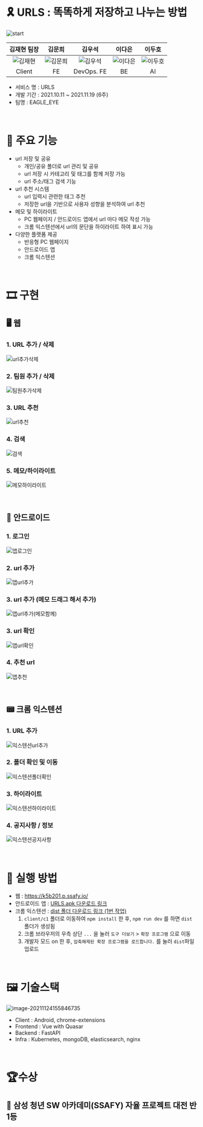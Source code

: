 # 🎗 URLS : 똑똑하게 저장하고 나누는 방법

![start](README.assets/start.PNG)

|             김재현 팀장             |               김문희                |               김우석                |               이다은                |               이두호                |
| :---------------------------------: | :---------------------------------: | :---------------------------------: | :---------------------------------: | :---------------------------------: |
| ![김재현](README.assets/김재현.png) | ![김문희](README.assets/김문희.png) | ![김우석](README.assets/김우석.png) | ![이다은](README.assets/이다은.png) | ![이두호](README.assets/이두호.png) |
|               Client                |                 FE                  |             DevOps. FE              |                 BE                  |                 AI                  |

- 서비스 명 : URLS
- 개발 기간 : 2021.10.11 ~ 2021.11.19 (6주)
- 팀명 : EAGLE_EYE

<br/>

# 🎇 주요 기능

- url 저장 및 공유
  - 개인/공유 폴더로 url 관리 및 공유
  - url 저장 시 카테고리 및 태그를 함께 저장 가능
  - url 주소/태그 검색 기능
- url 추천 시스템
  - url 입력시 관련한 태그 추천
  - 저장한 url을 기반으로 사용자 성향을 분석하여 url 추천
- 메모 및 하이라이트
  - PC 웹페이지 / 안드로이드 앱에서 url 마다 메모 작성 가능
  - 크롬 익스텐션에서 url의 문단을 하이라이트 하여 표시 가능
- 다양한 플랫폼 제공
  - 반응형 PC 웹페이지
  - 안드로이드 앱
  - 크롬 익스텐션

<br/>

# 🎞 구현

## 🖥 웹

### 1. URL 추가 / 삭제 

![url추가삭제](README.assets/url추가삭제.gif)

### 2. 팀원 추가 / 삭제

![팀원추가삭제](README.assets/팀원추가삭제.gif)

### 3. URL 추천

![url추천](README.assets/url추천.gif)

### 4. 검색

![검색](README.assets/검색.gif)

### 5. 메모/하이라이트

![메모하이라이트](README.assets/메모하이라이트.gif)

<br/>

## 📱 안드로이드

### 1. 로그인

![앱로그인](README.assets/앱로그인.gif)

### 2. url 추가

![앱url추가](README.assets/앱url추가.gif)

### 3. url 추가 (메모 드래그 해서 추가)

![앱url추가(메모함께)](README.assets/앱url추가(메모함께).gif)

### 3. url 확인

![앱url확인](README.assets/앱url확인.gif)

### 4. 추천 url

![앱추천](README.assets/앱추천.gif)

<br/>

## 📟 크롬 익스텐션

### 1. URL 추가 

![익스텐션url추가](README.assets/익스텐션url추가.gif)

### 2. 폴더 확인 및 이동

![익스텐션폴더확인](README.assets/익스텐션폴더확인.gif)

### 3. 하이라이트

![익스텐션하이라이트](README.assets/익스텐션하이라이트.gif)

### 4. 공지사항 / 정보

![익스텐션공지사항](README.assets/익스텐션공지사항.gif)

<br/>

# 🎈 실행 방법

- 웹 : https://k5b201.p.ssafy.io/
- 안드로이드 앱 : [URLS.apk 다운로드 링크](https://drive.google.com/drive/u/0/folders/1pcDM9PidYHWJONheYCC1Df8-2tyzUG5j)
- 크롬 익스텐션 : [dist 폴더 다운로드 링크 (1번 작업)](https://drive.google.com/drive/u/0/folders/1pcDM9PidYHWJONheYCC1Df8-2tyzUG5j)
  1. `client/c1` 폴더로 이동하여 `npm install` 한 후, `npm run dev` 를 하면 `dist` 폴더가 생성됨
  2. 크롬 브라우저의 우측 상단 `...` 을 눌러 `도구 더보기` > `확장 프로그램` 으로 이동
  3. 개발자 모드 on 한 후, `압축해제된 확장 프로그램을 로드합니다.` 를 눌러 `dist`파일 업로드 

<br/>

# 🖼 기술스택

![image-20211124155846735](README.assets/image-20211124155846735.png)

- Client : Android, chrome-extensions
- Frontend : Vue with Quasar
- Backend : FastAPI
- Infra : Kubernetes, mongoDB, elasticsearch, nginx

<br/>

# 🏆수상

## 🏅 삼성 청년 SW 아카데미(SSAFY) 자율 프로젝트 대전 반 1등

